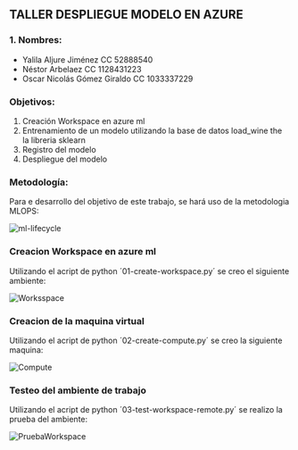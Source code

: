 ## TALLER DESPLIEGUE MODELO EN AZURE
### 1. Nombres:

- Yalila Aljure Jiménez CC 52888540
- Néstor Arbelaez CC 1128431223
- Oscar Nicolás Gómez Giraldo CC 1033337229

### Objetivos:
1. Creación Workspace en azure ml
2. Entrenamiento de un modelo utilizando la base de datos load_wine the la libreria sklearn
3. Registro del modelo 
4. Despliegue del modelo 

### Metodología:

Para e desarrollo del objetivo de este trabajo, se hará uso de la metodologia MLOPS:

![ml-lifecycle](https://user-images.githubusercontent.com/78625501/141683286-3dc5161a-d029-4d08-a74a-fb6ec1315dfb.png)


### Creacion Workspace en azure ml

Utilizando el acript de python ´01-create-workspace.py´ se creo el siguiente ambiente:


![Worksspace](https://user-images.githubusercontent.com/78625501/141684469-5f86cb10-1530-4dc3-88b9-3e204cf69ad2.JPG)

### Creacion de la maquina virtual

Utilizando el acript de python ´02-create-compute.py´ se creo la siguiente maquina:

![Compute](https://user-images.githubusercontent.com/78625501/141684728-f51af5e9-8875-4afc-893b-79baf736ba16.JPG)

### Testeo del ambiente de trabajo

Utilizando el acript de python ´03-test-workspace-remote.py´ se realizo la prueba del ambiente:

![PruebaWorkspace](https://user-images.githubusercontent.com/78625501/141685025-44521e6b-6472-42b2-a687-417f04970f24.JPG)


